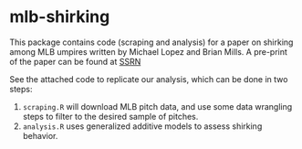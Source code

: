 # mlb-shirking

This package contains code (scraping and analysis) for a paper on shirking among MLB umpires written by Michael Lopez and Brian Mills. A pre-print of the paper can be found at [SSRN](https://papers.ssrn.com/sol3/papers.cfm?abstract_id=3129084)

See the attached code to replicate our analysis, which can be done in two steps:

1) `scraping.R` will download MLB pitch data, and use some data wrangling steps to filter to the desired sample of pitches. 
2) `analysis.R` uses generalized additive models to assess shirking behavior. 
